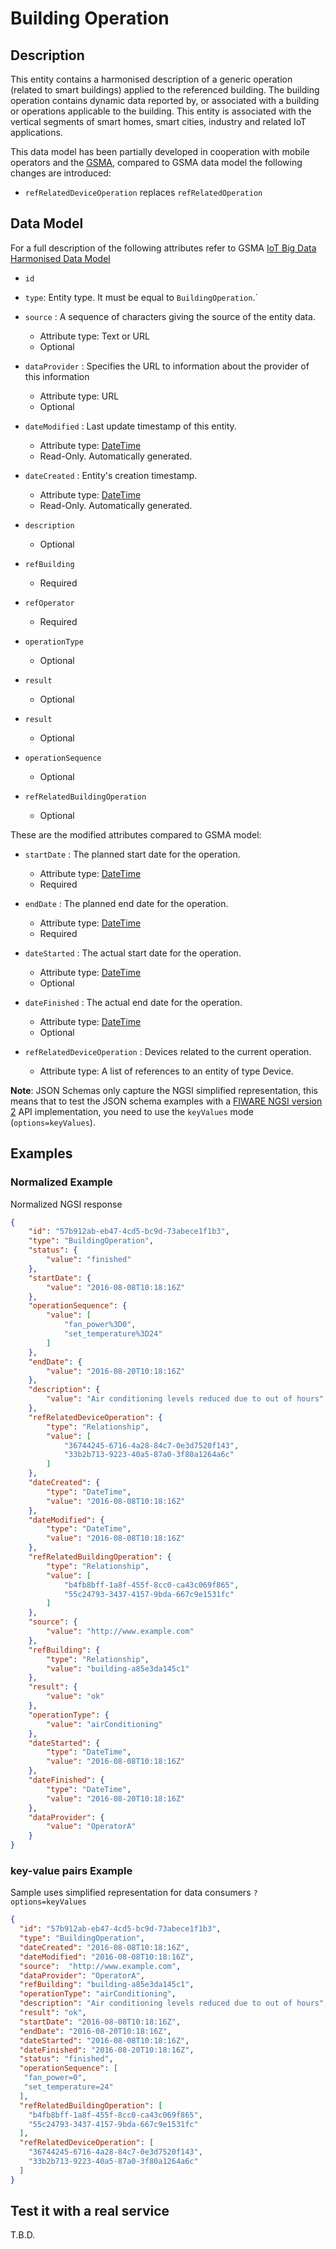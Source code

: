 # Building Operation

## Description

This entity contains a harmonised description of a generic operation (related to
smart buildings) applied to the referenced building. The building operation
contains dynamic data reported by, or associated with a building or operations
applicable to the building. This entity is associated with the vertical segments
of smart homes, smart cities, industry and related IoT applications.

This data model has been partially developed in cooperation with mobile
operators and the [GSMA](http://www.gsma.com/connectedliving/iot-big-data/),
compared to GSMA data model the following changes are introduced:

-   `refRelatedDeviceOperation` replaces `refRelatedOperation`

## Data Model

For a full description of the following attributes refer to GSMA
[IoT Big Data Harmonised Data Model](https://www.gsma.com/iot/wp-content/uploads/2016/06/CLP.26-v4.0.pdf)

-   `id`

-   `type`: Entity type. It must be equal to `BuildingOperation`.`

-   `source` : A sequence of characters giving the source of the entity data.

    -   Attribute type: Text or URL
    -   Optional

-   `dataProvider` : Specifies the URL to information about the provider of this
    information

    -   Attribute type: URL
    -   Optional

-   `dateModified` : Last update timestamp of this entity.

    -   Attribute type: [DateTime](https://schema.org/DateTime)
    -   Read-Only. Automatically generated.

-   `dateCreated` : Entity's creation timestamp.

    -   Attribute type: [DateTime](https://schema.org/DateTime)
    -   Read-Only. Automatically generated.

-   `description`

    -   Optional

-   `refBuilding`

    -   Required

-   `refOperator`

    -   Required

-   `operationType`

    -   Optional

-   `result`

    -   Optional

-   `result`

    -   Optional

-   `operationSequence`

    -   Optional

-   `refRelatedBuildingOperation`
    -   Optional

These are the modified attributes compared to GSMA model:

-   `startDate` : The planned start date for the operation.

    -   Attribute type: [DateTime](https://schema.org/DateTime)
    -   Required

-   `endDate` : The planned end date for the operation.

    -   Attribute type: [DateTime](https://schema.org/DateTime)
    -   Required

-   `dateStarted` : The actual start date for the operation.

    -   Attribute type: [DateTime](https://schema.org/DateTime)
    -   Optional

-   `dateFinished` : The actual end date for the operation.

    -   Attribute type: [DateTime](https://schema.org/DateTime)
    -   Optional

-   `refRelatedDeviceOperation` : Devices related to the current operation.
    -   Attribute type: A list of references to an entity of type Device.

**Note**: JSON Schemas only capture the NGSI simplified representation, this
means that to test the JSON schema examples with a
[FIWARE NGSI version 2](http://fiware.github.io/specifications/ngsiv2/stable)
API implementation, you need to use the `keyValues` mode (`options=keyValues`).

## Examples

### Normalized Example

Normalized NGSI response

```json
{
    "id": "57b912ab-eb47-4cd5-bc9d-73abece1f1b3",
    "type": "BuildingOperation",
    "status": {
        "value": "finished"
    }, 
    "startDate": {
        "value": "2016-08-08T10:18:16Z"
    }, 
    "operationSequence": {
        "value": [
            "fan_power%3D0", 
            "set_temperature%3D24"
        ]
    }, 
    "endDate": {
        "value": "2016-08-20T10:18:16Z"
    }, 
    "description": {
        "value": "Air conditioning levels reduced due to out of hours"
    }, 
    "refRelatedDeviceOperation": {
        "type": "Relationship", 
        "value": [
            "36744245-6716-4a28-84c7-0e3d7520f143", 
            "33b2b713-9223-40a5-87a0-3f80a1264a6c"
        ]
    }, 
    "dateCreated": {
        "type": "DateTime", 
        "value": "2016-08-08T10:18:16Z"
    }, 
    "dateModified": {
        "type": "DateTime", 
        "value": "2016-08-08T10:18:16Z"
    }, 
    "refRelatedBuildingOperation": {
        "type": "Relationship", 
        "value": [
            "b4fb8bff-1a8f-455f-8cc0-ca43c069f865", 
            "55c24793-3437-4157-9bda-667c9e1531fc"
        ]
    }, 
    "source": {
        "value": "http://www.example.com"
    }, 
    "refBuilding": {
        "type": "Relationship", 
        "value": "building-a85e3da145c1"
    }, 
    "result": {
        "value": "ok"
    }, 
    "operationType": {
        "value": "airConditioning"
    }, 
    "dateStarted": {
        "type": "DateTime", 
        "value": "2016-08-08T10:18:16Z"
    }, 
    "dateFinished": {
        "type": "DateTime", 
        "value": "2016-08-20T10:18:16Z"
    }, 
    "dataProvider": {
        "value": "OperatorA"
    }
}
```

### key-value pairs Example

Sample uses simplified representation for data consumers `?options=keyValues`

```json
{
  "id": "57b912ab-eb47-4cd5-bc9d-73abece1f1b3",
  "type": "BuildingOperation",
  "dateCreated": "2016-08-08T10:18:16Z",
  "dateModified": "2016-08-08T10:18:16Z",
  "source":  "http://www.example.com",
  "dataProvider": "OperatorA",
  "refBuilding": "building-a85e3da145c1",
  "operationType": "airConditioning",
  "description": "Air conditioning levels reduced due to out of hours",
  "result": "ok",
  "startDate": "2016-08-08T10:18:16Z",
  "endDate": "2016-08-20T10:18:16Z",
  "dateStarted": "2016-08-08T10:18:16Z",
  "dateFinished": "2016-08-20T10:18:16Z",
  "status": "finished",
  "operationSequence": [
   "fan_power=0",
   "set_temperature=24"
  ],
  "refRelatedBuildingOperation": [
    "b4fb8bff-1a8f-455f-8cc0-ca43c069f865",
    "55c24793-3437-4157-9bda-667c9e1531fc"
  ],
  "refRelatedDeviceOperation": [
    "36744245-6716-4a28-84c7-0e3d7520f143",
    "33b2b713-9223-40a5-87a0-3f80a1264a6c"
  ]
}
```

## Test it with a real service

T.B.D.
